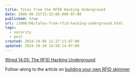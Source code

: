 ```yaml
---
title: Tales from the RFID Hacking Underground
date: 2006-06-25T15:32:00.000-07:00
published: true
url: /2006/06/tales-from-rfid-hacking-underground.html
tags:
  - security
  - post
created: 2024-10-06 21:27:13-07:00
updated: 2024-10-10 14:58:14-07:00
---
```


[Wired 14.05: The RFID Hacking Underground](https://www.wired.com/wired/archive/14.05/rfid_pr.html "Wired 14.05: The RFID Hacking Underground")  
  
Follow-along to the article on [building your own RFID skimmer](https://juxtaposition.axley.net/archives/2006/06/build_your_own.html)